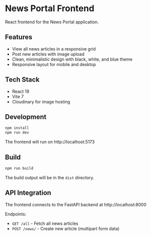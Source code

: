 # News Portal Frontend

React frontend for the News Portal application.

## Features

- View all news articles in a responsive grid
- Post new articles with image upload
- Clean, minimalistic design with black, white, and blue theme
- Responsive layout for mobile and desktop

## Tech Stack

- React 19
- Vite 7
- Cloudinary for image hosting

## Development

```bash
npm install
npm run dev
```

The frontend will run on http://localhost:5173

## Build

```bash
npm run build
```

The build output will be in the `dist` directory.

## API Integration

The frontend connects to the FastAPI backend at http://localhost:8000

Endpoints:
- `GET /all` - Fetch all news articles
- `POST /news/` - Create new article (multipart form data)
